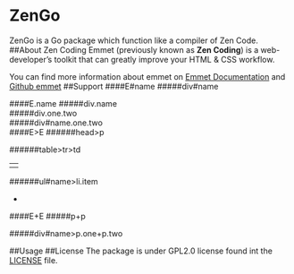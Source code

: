 ZenGo
=====
ZenGo is a Go package which function like a compiler of Zen Code.
##About Zen Coding
Emmet (previously known as **Zen Coding**) is a web-developer’s toolkit that can greatly improve your HTML & CSS workflow.

You can find more information about emmet on [Emmet Documentation](http://docs.emmet.io/) and [Github emmet](https://github.com/emmetio/emmet)
##Support
####E#name
#####div#name
	<div id="name"></div>
####E.name
#####div.name
	<div class="name"></div>
#####div.one.two
	<div class="one two"></div>
#####div#name.one.two
	<div id="name" class="one two"></div>
####E>E
######head>p
	<head>
	    <p></p>
	</head>
######table>tr>td
	<table>
		<tr>
    		<td></td>
		</tr>
	</table>
######ul#name>li.item
	<ul id="name">
    	<li class="item"></li>
	</ul>
####E+E
#####p+p
	<p></p>
	<p></p>
#####div#name>p.one+p.two
	<div id="name">
    	<p class="one"></p>
    	<p class="two"></p>
	</div>
##Usage
##License
The package is under GPL2.0 license found int the [LICENSE](https://github.com/sakeven/ZenGo/blob/master/LICENSE) file.